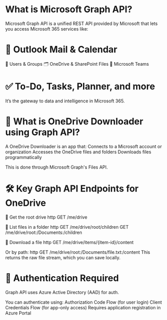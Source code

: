 # What is Microsoft Graph API?
Microsoft Graph API is a unified REST API provided by Microsoft that lets you access Microsoft 365 services like:

# 📧 Outlook Mail & Calendar

👤 Users & Groups
🗂️ OneDrive & SharePoint Files
📝 Microsoft Teams

# ✅ To-Do, Tasks, Planner, and more
It’s the gateway to data and intelligence in Microsoft 365.

# 📁 What is OneDrive Downloader using Graph API?
A OneDrive Downloader is an app that:
Connects to a Microsoft account or organization
Accesses the OneDrive files and folders
Downloads files programmatically

This is done through Microsoft Graph's Files API.

# 🛠️ Key Graph API Endpoints for OneDrive
🔹 Get the root drive
http
GET /me/drive

🔹 List files in a folder
http
GET /me/drive/root/children
GET /me/drive/root:/Documents:/children

🔹 Download a file
http
GET /me/drive/items/{item-id}/content

Or by path:
http
GET /me/drive/root:/Documents/file.txt:/content
This returns the raw file stream, which you can save locally.

# 🧩 Authentication Required
Graph API uses Azure Active Directory (AAD) for auth.

You can authenticate using:
Authorization Code Flow (for user login)
Client Credentials Flow (for app-only access)
Requires application registration in Azure Portal

